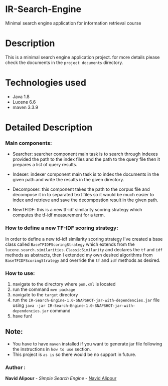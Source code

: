 # IR-Search-Engine
Minimal search engine application for information retrieval course 

# Description
This is a minimal search engine application project.
for more details please check the documents in the `project documents` directory.

# Technologies used
   - Java 1.8
   - Lucene 6.6
   - maven 3.3.9
   
   
# Detailed Description

### Main components:
 - Searcher: searcher component main task is to search through indexes provided the path to the index files and the path to the query file then it prepares a list of query results.
 
 - Indexer: indexer component main task is to index the documents in the given path and write the results in the given directory.
 
 - Decomposer: this component takes the path to the corpus file and decompose it in to separated text files so it would be much easier to index and retrieve and save the decompostion result in the given path.
 
 - NewTFIDF: this is a new tf-idf similarity scoring strategy which computes the tf-idf measurement for a term. 
 
### How to define a new TF-IDF scoring strategy:
 In order to define a new td-idf similarity scoring strategy I've created a base class called `BaseTFIDFScoringStrategy` which extends from the `lucene.search.similarities.ClassicSimilarity` and declares the `tf` and `idf` methods as abstracts, then I extended my own desired algorithms from `BaseTFIDFScoringStrategy` and override the `tf` and `idf` methods as desired.
 
### How to use:
   1. navigate to the directory where `pom.xml` is located
   2. run the command `mvn package`
   3. navigate to the `target` directory
   4. run the `IR-Search-Engine-1.0-SNAPSHOT-jar-with-dependencies.jar` file using `java -jar IR-Search-Engine-1.0-SNAPSHOT-jar-with-dependencies.jar` command
   5. have fun!
   
 

## Note: 
   - You have to have `maven` installed if you want to generate jar file following the instructions in `how to use` section.
   - This project is `as is` so there would be no support in future.
 
    
### Author : 
 **Navid Alipour** - *Simple Search Engine* - [Navid Alipour](https://github.com/navid9675)